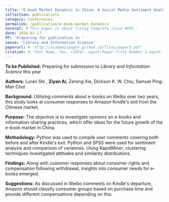 ```yaml
---
title: "E-book Market Dynamics in China: A Social Media Sentiment Analysis of Consumer Reactions to Amazon Kindle's Withdrawal"
collection: publications
category: conferences
permalink: /publication/e-book-market-dynamics
excerpt: #'This paper is about fixing template issue #693.'
date: 2024-02-17
PP: 'Preparing for publication to '
venue: 'Library and Information Science'
paperurl: # 'http://academicpages.github.io/files/paper3.pdf'
citation: # 'Your Name, You. (2024). &quot;Paper Title Number 3.&quot; <i>GitHub Journal of Bugs</i>. 1(3).' 
---
```





**To be Published:** Preparing for submission to _Library and Information Science_ this year 

**Authors:** Luran Shi , **Ziyan Ai**, Zerong Xie, Dickson K. W. Chiu, Samuel Ping-Man Choi 

**Background:** Utilising comments about e-books on Weibo over two years, this study looks at consumer responses to Amazon Kindle's exit from the Chinese market.

**Purpose:** The objective is to investigate opinions on e-books and information-sharing practices, which offer ideas for the future growth of the e-book market in China.

**Methodology:** Python was used to compile user comments covering both before and after Kindle's exit. Python and SPSS were used for sentiment analysis and comparison of variances. Using RapidMiner, clustering techniques investigated attitudes and similarity distributions.

**Findings:** Along with customer responses about consumer rights and compensation following withdrawal, insights into consumer needs for e-books emerged.

**Suggestions:** As discussed in Weibo comments on Kindle's departure, Amazon should classify consumer groups based on purchase time and provide different compensations depending on this.






